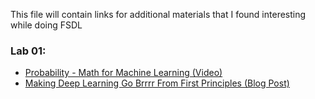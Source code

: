This file will contain links for additional materials that I found interesting while doing FSDL

### Lab 01:
- [Probability - Math for Machine Learning (Video)](https://www.youtube.com/watch?v=LBemXHm_Ops&ab_channel=Weights%26Biases)
- [Making Deep Learning Go Brrrr From First Principles (Blog Post)](https://horace.io/brrr_intro.html)
